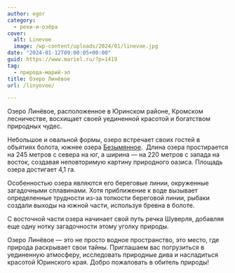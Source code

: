 ```yaml
---
author: egor
category:
  - реки-и-озёра
cover:
  alt: Linevoe
  image: /wp-content/uploads/2024/01/linevoe.jpg
date: "2024-01-12T09:00:05+00:00"
guid: https://www.mariel.ru/?p=1419
tag:
  - природа-марий-эл
title: Озеро Линёвое
url: /linyovoe/

---
```

Озеро Линёвое, расположенное в Юринском районе, Кромском лесничестве, восхищает своей уединенной красотой и богатством природных чудес.

Небольшое и овальной формы, озеро встречает своих гостей в объятиях болота, южнее озера [Безымянное](/ozero-bezymyannoe/).  Длина озера простирается на 245 метров с севера на юг, а ширина — на 220 метров с запада на восток, создавая неповторимую картину природного оазиса. Площадь озера достигает 4,1 га.

Особенностью озера являются его береговые линии, окруженные загадочными сплавинами. Хотя приближение к воде вызывает определенные трудности из-за топкости береговой линии, рыбаки создали выходы на южной части, используя бревна в болоте.

С восточной части озера начинает свой путь речка Шуверля, добавляя еще одну нотку загадочности этому уголку природы.

Озеро Линёвое — это не просто водное пространство, это место, где природа раскрывает свои тайны. Приглашаем вас погрузиться в уединенную атмосферу, исследовать природные дива и насладиться красотой Юринского края. Добро пожаловать в обитель природы!
